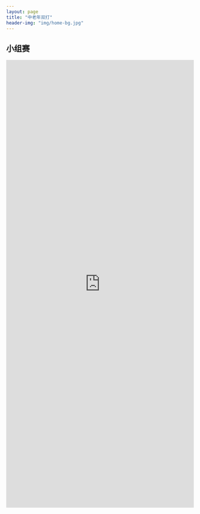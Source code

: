 ```yaml
---
layout: page
title: "中老年双打"
header-img: "img/home-bg.jpg"
---
```


## 小组赛
<iframe src="https://challonge.com/2024sd/module" width="100%" height="1200" frameborder="0" scrolling="auto" allowtransparency="true"></iframe>
